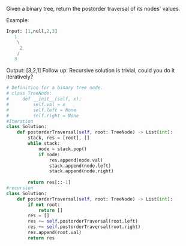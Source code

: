 Given a binary tree, return the postorder traversal of its nodes' values.

Example:

```Python
Input: [1,null,2,3]
   1
    \
     2
    /
   3
```

Output: [3,2,1]
Follow up: Recursive solution is trivial, could you do it iteratively?
```Python
# Definition for a binary tree node.
# class TreeNode:
#     def __init__(self, x):
#         self.val = x
#         self.left = None
#         self.right = None
#Iteration
class Solution:
    def postorderTraversal(self, root: TreeNode) -> List[int]:
        stack, res = [root], []
        while stack:
            node = stack.pop()
            if node:
                res.append(node.val)
                stack.append(node.left)
                stack.append(node.right)
                
        return res[::-1]
#recursion        
class Solution:
    def postorderTraversal(self, root: TreeNode) -> List[int]:
        if not root:
            return []
        res = []
        res += self.postorderTraversal(root.left)
        res += self.postorderTraversal(root.right)
        res.append(root.val)
        return res        
  ```       
